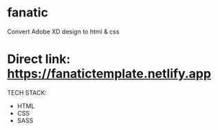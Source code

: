 # fanatic
Convert Adobe XD design to html &amp; css



# Direct link: https://fanatictemplate.netlify.app




TECH STACK:
- HTML
- CSS
- SASS
